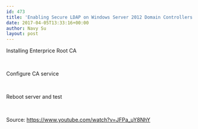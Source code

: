 ```yaml
---
id: 473
title: 'Enabling Secure LDAP on Windows Server 2012 Domain Controllers: Configuration'
date: 2017-04-05T13:33:16+00:00
author: Navy Su
layout: post
---
```

Installing Enterprice Root CA

<img class="alignnone size-full wp-image-480" src="https://i2.wp.com/navysu.x10host.com/wp-content/uploads/2017/04/ServerRoles-2.png?fit=797%2C567" alt="" srcset="https://i2.wp.com/navysu.x10host.com/wp-content/uploads/2017/04/ServerRoles-2.png?w=797 797w, https://i2.wp.com/navysu.x10host.com/wp-content/uploads/2017/04/ServerRoles-2.png?resize=300%2C213 300w, https://i2.wp.com/navysu.x10host.com/wp-content/uploads/2017/04/ServerRoles-2.png?resize=768%2C546 768w" sizes="(max-width: 709px) 85vw, (max-width: 909px) 67vw, (max-width: 984px) 61vw, (max-width: 1362px) 45vw, 600px" data-recalc-dims="1" />

<img class="alignnone size-full wp-image-476" src="https://i1.wp.com/navysu.x10host.com/wp-content/uploads/2017/04/RoleServices.png?fit=763%2C537" alt="" srcset="https://i1.wp.com/navysu.x10host.com/wp-content/uploads/2017/04/RoleServices.png?w=763 763w, https://i1.wp.com/navysu.x10host.com/wp-content/uploads/2017/04/RoleServices.png?resize=300%2C211 300w" sizes="(max-width: 709px) 85vw, (max-width: 909px) 67vw, (max-width: 984px) 61vw, (max-width: 1362px) 45vw, 600px" data-recalc-dims="1" />

Configure CA service

<img class="alignnone size-full wp-image-477" src="https://i2.wp.com/navysu.x10host.com/wp-content/uploads/2017/04/configuration_link.png?fit=326%2C305" alt="" srcset="https://i2.wp.com/navysu.x10host.com/wp-content/uploads/2017/04/configuration_link.png?w=326 326w, https://i2.wp.com/navysu.x10host.com/wp-content/uploads/2017/04/configuration_link.png?resize=300%2C281 300w" sizes="(max-width: 326px) 85vw, 326px" data-recalc-dims="1" />

<img class="alignnone size-full wp-image-478" src="https://i2.wp.com/navysu.x10host.com/wp-content/uploads/2017/04/Role-Service2.png?fit=727%2C532" alt="" srcset="https://i2.wp.com/navysu.x10host.com/wp-content/uploads/2017/04/Role-Service2.png?w=727 727w, https://i2.wp.com/navysu.x10host.com/wp-content/uploads/2017/04/Role-Service2.png?resize=300%2C220 300w" sizes="(max-width: 709px) 85vw, (max-width: 909px) 67vw, (max-width: 984px) 61vw, (max-width: 1362px) 45vw, 600px" data-recalc-dims="1" />

<img class="alignnone size-full wp-image-479" src="https://i1.wp.com/navysu.x10host.com/wp-content/uploads/2017/04/Role-Service3.png?fit=728%2C530" alt="" srcset="https://i1.wp.com/navysu.x10host.com/wp-content/uploads/2017/04/Role-Service3.png?w=728 728w, https://i1.wp.com/navysu.x10host.com/wp-content/uploads/2017/04/Role-Service3.png?resize=300%2C218 300w" sizes="(max-width: 709px) 85vw, (max-width: 909px) 67vw, (max-width: 984px) 61vw, (max-width: 1362px) 45vw, 600px" data-recalc-dims="1" />

<img class="alignnone size-full wp-image-481" src="https://i1.wp.com/navysu.x10host.com/wp-content/uploads/2017/04/Role-Service4.png?fit=725%2C529" alt="" srcset="https://i1.wp.com/navysu.x10host.com/wp-content/uploads/2017/04/Role-Service4.png?w=725 725w, https://i1.wp.com/navysu.x10host.com/wp-content/uploads/2017/04/Role-Service4.png?resize=300%2C219 300w" sizes="(max-width: 709px) 85vw, (max-width: 909px) 67vw, (max-width: 984px) 61vw, (max-width: 1362px) 45vw, 600px" data-recalc-dims="1" />

<img class="alignnone size-full wp-image-482" src="https://i1.wp.com/navysu.x10host.com/wp-content/uploads/2017/04/Role-Service5.png?fit=726%2C531" alt="" srcset="https://i1.wp.com/navysu.x10host.com/wp-content/uploads/2017/04/Role-Service5.png?w=726 726w, https://i1.wp.com/navysu.x10host.com/wp-content/uploads/2017/04/Role-Service5.png?resize=300%2C219 300w" sizes="(max-width: 709px) 85vw, (max-width: 909px) 67vw, (max-width: 984px) 61vw, (max-width: 1362px) 45vw, 600px" data-recalc-dims="1" />

<img class="alignnone size-full wp-image-483" src="https://i0.wp.com/navysu.x10host.com/wp-content/uploads/2017/04/Role-Service6.png?fit=724%2C528" alt="" srcset="https://i0.wp.com/navysu.x10host.com/wp-content/uploads/2017/04/Role-Service6.png?w=724 724w, https://i0.wp.com/navysu.x10host.com/wp-content/uploads/2017/04/Role-Service6.png?resize=300%2C219 300w" sizes="(max-width: 709px) 85vw, (max-width: 909px) 67vw, (max-width: 984px) 61vw, (max-width: 1362px) 45vw, 600px" data-recalc-dims="1" />

<img class="alignnone size-full wp-image-484" src="https://i2.wp.com/navysu.x10host.com/wp-content/uploads/2017/04/CA-Name.png?fit=728%2C529" alt="" srcset="https://i2.wp.com/navysu.x10host.com/wp-content/uploads/2017/04/CA-Name.png?w=728 728w, https://i2.wp.com/navysu.x10host.com/wp-content/uploads/2017/04/CA-Name.png?resize=300%2C218 300w" sizes="(max-width: 709px) 85vw, (max-width: 909px) 67vw, (max-width: 984px) 61vw, (max-width: 1362px) 45vw, 600px" data-recalc-dims="1" />

<img class="alignnone size-full wp-image-485" src="https://i0.wp.com/navysu.x10host.com/wp-content/uploads/2017/04/validityPeriod.png?fit=727%2C528" alt="" srcset="https://i0.wp.com/navysu.x10host.com/wp-content/uploads/2017/04/validityPeriod.png?w=727 727w, https://i0.wp.com/navysu.x10host.com/wp-content/uploads/2017/04/validityPeriod.png?resize=300%2C218 300w" sizes="(max-width: 709px) 85vw, (max-width: 909px) 67vw, (max-width: 984px) 61vw, (max-width: 1362px) 45vw, 600px" data-recalc-dims="1" />

<img class="alignnone size-full wp-image-486" src="https://i2.wp.com/navysu.x10host.com/wp-content/uploads/2017/04/CA-Database.png?fit=727%2C529" alt="" srcset="https://i2.wp.com/navysu.x10host.com/wp-content/uploads/2017/04/CA-Database.png?w=727 727w, https://i2.wp.com/navysu.x10host.com/wp-content/uploads/2017/04/CA-Database.png?resize=300%2C218 300w" sizes="(max-width: 709px) 85vw, (max-width: 909px) 67vw, (max-width: 984px) 61vw, (max-width: 1362px) 45vw, 600px" data-recalc-dims="1" />

Reboot server and test

<img class="alignnone size-full wp-image-487" src="https://i1.wp.com/navysu.x10host.com/wp-content/uploads/2017/04/ps-ldp.png?fit=781%2C103" alt="" srcset="https://i1.wp.com/navysu.x10host.com/wp-content/uploads/2017/04/ps-ldp.png?w=781 781w, https://i1.wp.com/navysu.x10host.com/wp-content/uploads/2017/04/ps-ldp.png?resize=300%2C40 300w, https://i1.wp.com/navysu.x10host.com/wp-content/uploads/2017/04/ps-ldp.png?resize=768%2C101 768w" sizes="(max-width: 709px) 85vw, (max-width: 909px) 67vw, (max-width: 984px) 61vw, (max-width: 1362px) 45vw, 600px" data-recalc-dims="1" />

<img class="alignnone size-full wp-image-489" src="https://i1.wp.com/navysu.x10host.com/wp-content/uploads/2017/04/ldp1-1.png?fit=441%2C355" alt="" srcset="https://i1.wp.com/navysu.x10host.com/wp-content/uploads/2017/04/ldp1-1.png?w=441 441w, https://i1.wp.com/navysu.x10host.com/wp-content/uploads/2017/04/ldp1-1.png?resize=300%2C241 300w" sizes="(max-width: 441px) 85vw, 441px" data-recalc-dims="1" />

Source: <https://www.youtube.com/watch?v=JFPa_uY8NhY>